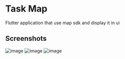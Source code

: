 # Task Map

Flutter application that use map sdk and display it in ui

## Screenshots

![image](https://user-images.githubusercontent.com/49253127/133910614-5dd65a4a-fb45-4f5a-928f-17e9ea54cd7a.png)
![image](https://user-images.githubusercontent.com/49253127/133910619-c8fe21d4-7b4c-48dd-8cb1-ed1524da2f2c.png)
![image](https://user-images.githubusercontent.com/49253127/133910625-bd5754ae-41aa-44ea-a0ce-811473e5020b.png)
